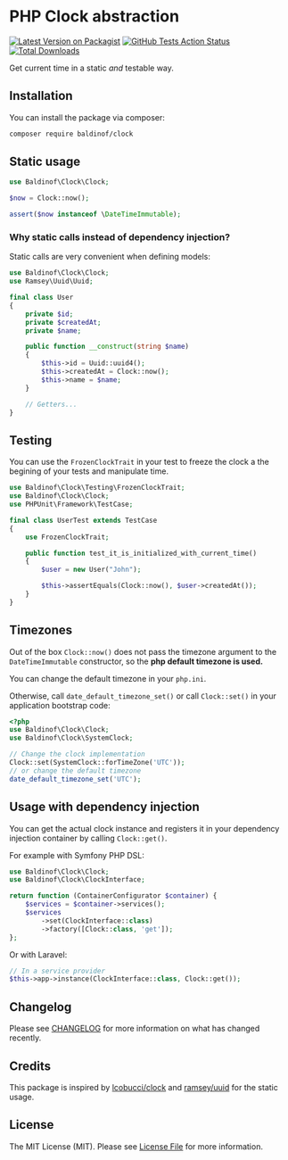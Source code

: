 # PHP Clock abstraction

[![Latest Version on Packagist](https://img.shields.io/packagist/v/baldinof/clock.svg?style=flat-square)](https://packagist.org/packages/baldinof/clock)
[![GitHub Tests Action Status](https://img.shields.io/github/workflow/status/baldinof/clock/run-tests?label=tests)](https://github.com/baldinof/clock/actions?query=workflow%3Arun-tests+branch%3Amaster)
[![Total Downloads](https://img.shields.io/packagist/dt/baldinof/clock.svg?style=flat-square)](https://packagist.org/packages/baldinof/clock)

Get current time in a static _and_ testable way.

## Installation

You can install the package via composer:

```bash
composer require baldinof/clock
```

## Static usage

```php
use Baldinof\Clock\Clock;

$now = Clock::now();

assert($now instanceof \DateTimeImmutable);
```

### Why static calls instead of dependency injection?

Static calls are very convenient when defining models:

```php
use Baldinof\Clock\Clock;
use Ramsey\Uuid\Uuid;

final class User
{
    private $id;
    private $createdAt;
    private $name;

    public function __construct(string $name)
    {
        $this->id = Uuid::uuid4();
        $this->createdAt = Clock::now();
        $this->name = $name;
    }

    // Getters...
}
```

## Testing

You can use the `FrozenClockTrait` in your test to freeze the clock a the begining of your tests and manipulate time.

```php
use Baldinof\Clock\Testing\FrozenClockTrait;
use Baldinof\Clock\Clock;
use PHPUnit\Framework\TestCase;

final class UserTest extends TestCase
{
    use FrozenClockTrait;

    public function test_it_is_initialized_with_current_time()
    {
        $user = new User("John");

        $this->assertEquals(Clock::now(), $user->createdAt());
    }
}
```

## Timezones

Out of the box `Clock::now()` does not pass the timezone argument to the `DateTimeImmutable` constructor, so the **php default timezone is used.**

You can change the default timezone in your `php.ini`.

Otherwise, call `date_default_timezone_set()` or call `Clock::set()` in your application bootstrap code:

```php
<?php
use Baldinof\Clock\Clock;
use Baldinof\Clock\SystemClock;

// Change the clock implementation
Clock::set(SystemClock::forTimeZone('UTC'));
// or change the default timezone
date_default_timezone_set('UTC');
```

## Usage with dependency injection

You can get the actual clock instance and registers it in your dependency injection container by calling `Clock::get()`.

For example with Symfony PHP DSL:

```php
use Baldinof\Clock\Clock;
use Baldinof\Clock\ClockInterface;

return function (ContainerConfigurator $container) {
    $services = $container->services();
    $services
        ->set(ClockInterface::class)
        ->factory([Clock::class, 'get']);
};
```

Or with Laravel:

```php
// In a service provider
$this->app->instance(ClockInterface::class, Clock::get());
```

## Changelog

Please see [CHANGELOG](CHANGELOG.md) for more information on what has changed recently.

## Credits

This package is inspired by [lcobucci/clock](https://github.com/lcobucci/clock) and [ramsey/uuid](https://github.com/ramsey/uuid) for the static usage.

## License

The MIT License (MIT). Please see [License File](LICENSE.md) for more information.
